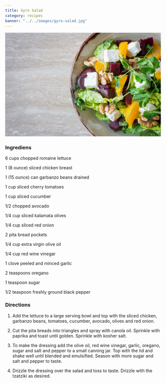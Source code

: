 ```yaml
---
title: Gyro Salad
category: recipes
banner: "../../images/gyro-salad.jpg"
---
```


![Gyro Salad](../../images/gyro-salad.jpg)

### Ingrediens

<span>6 cups</span> chopped romaine lettuce

<span>1 (8 ounce)</span> sliced chicken breast

<span>1 (15 ounce)</span> can garbanzo beans drained

<span>1 cup</span> sliced cherry tomatoes

<span>1 cup</span> sliced cucumber

<span>1/2</span> chopped avocado

<span>1/4 cup</span> sliced kalamata olives

<span>1/4 cup</span> sliced red onion

<span>2</span> pita bread pockets

<span>1/4 cup</span> extra virgin olive oil

<span>1/4 cup</span> red wine vinegar

<span>1 clove</span> peeled and minced garlic

<span>2 teaspoons</span> oregano

<span>1 teaspoon</span> sugar

<span>1/2 teaspoon</span> freshly ground black pepper

### Directions

1.  Add the lettuce to a large serving bowl and top with the sliced chicken, garbanzo beans, tomatoes, cucumber, avocado, olives and red onion.

2.  Cut the pita breads into triangles and spray with canola oil. Sprinkle with paprika and toast until golden. Sprinkle with kosher salt.

3.  To make the dressing add the olive oil, red wine vinegar, garlic, oregano, sugar and salt and pepper to a small canning jar. Top with the lid and shake well until blended and emulsified. Season with more sugar and salt and pepper to taste.

4.  Drizzle the dressing over the salad and toss to taste. Drizzle with the tzatziki as desired.